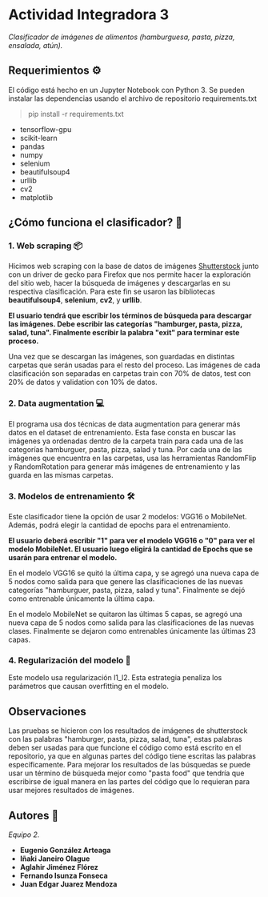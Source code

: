 # Actividad Integradora 3

_Clasificador de imágenes de alimentos (hamburguesa, pasta, pizza, ensalada, atún)._

## Requerimientos ⚙️

El código está hecho en un Jupyter Notebook con Python 3. Se pueden instalar las dependencias usando el archivo de repositorio requirements.txt

> pip install -r requirements.txt

* tensorflow-gpu
* scikit-learn
* pandas
* numpy
* selenium
* beautifulsoup4
* urllib
* cv2
* matplotlib

## ¿Cómo funciona el clasificador? 📄

### 1. Web scraping  📦

Hicimos web scraping con la base de datos de imágenes [Shutterstock](https://www.shutterstock.com/es/) junto con un driver de gecko para Firefox que nos permite hacer la exploración del sitio web, hacer la búsqueda de imágenes y descargarlas en su respectiva clasificación. Para este fin se usaron las bibliotecas  **beautifulsoup4**, **selenium**, **cv2**, y **urllib**.

**El usuario tendrá que escribir los términos de búsqueda para descargar las imágenes. Debe escribir las categorías "hamburger, pasta, pizza, salad, tuna". Finalmente escribir la palabra "exit" para terminar este proceso.**

Una vez que se descargan las imágenes, son guardadas en distintas carpetas que serán usadas para el resto del proceso. Las imágenes de cada clasificación son separadas en carpetas train con 70% de datos, test con 20% de datos y validation con 10% de datos.

### 2. Data augmentation 💻

El programa usa dos técnicas de data augmentation para generar más datos en el dataset de entrenamiento. Esta fase consta en buscar las imágenes ya ordenadas dentro de la carpeta train para cada una de las categorías hamburguer, pasta, pizza, salad y tuna. Por cada una de las imágenes que encuentra en las carpetas, usa las herramientas RandomFlip y RandomRotation para generar más imágenes de entrenamiento y las guarda en las mismas carpetas.

### 3. Modelos de entrenamiento 🛠️ 

Este clasificador tiene la opción de usar 2 modelos: VGG16 o MobileNet. Además, podrá elegir la cantidad de epochs para el entrenamiento.

**El usuario deberá escribir "1" para ver el modelo VGG16 o "0" para ver el modelo MobileNet. El usuario luego eligirá la cantidad de Epochs que se usarán para entrenar el modelo.**

En el modelo VGG16 se quitó la última capa, y se agregó una nueva capa de 5 nodos como salida para que genere las clasificaciones de las nuevas categorías "hamburguer, pasta, pizza, salad y tuna". Finalmente se dejó como entrenable únicamente la última capa.

En el modelo MobileNet se quitaron las últimas 5 capas, se agregó una nueva capa de 5 nodos como salida para las clasificaciones de las nuevas clases. Finalmente se dejaron como entrenables únicamente las últimas 23 capas.

### 4. Regularización del modelo 🚀

Este modelo usa regularización l1_l2. Esta estrategia penaliza los parámetros que causan overfitting en el modelo.

## Observaciones

Las pruebas se hicieron con los resultados de imágenes de shutterstock con las palabras "hamburger, pasta, pizza, salad, tuna", estas palabras deben ser usadas para que funcione el código como está escrito en el repositorio, ya que en algunas partes del código tiene escritas las palabras específicamente. Para mejorar los resultados de las búsquedas se puede usar un término de búsqueda mejor como "pasta food" que tendría que escribirse de igual manera en las partes del código que lo requieran para usar mejores resultados de imágenes.

## Autores 📝

_Equipo 2._

* **Eugenio González Arteaga**
* **Iñaki Janeiro Olague**
* **Aglahir Jiménez Flórez**
* **Fernando Isunza Fonseca**
* **Juan Edgar Juarez Mendoza**
